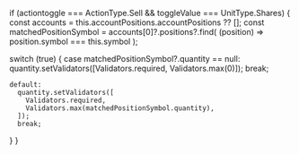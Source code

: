 if (actiontoggle === ActionType.Sell && toggleValue === UnitType.Shares) {
  const accounts = this.accountPositions.accountPositions ?? [];
  const matchedPositionSymbol = accounts[0]?.positions?.find(
    (position) => position.symbol === this.symbol
  );

  switch (true) {
    case matchedPositionSymbol?.quantity == null:
      quantity.setValidators([Validators.required, Validators.max(0)]);
      break;

    default:
      quantity.setValidators([
        Validators.required,
        Validators.max(matchedPositionSymbol.quantity),
      ]);
      break;
  }
}
